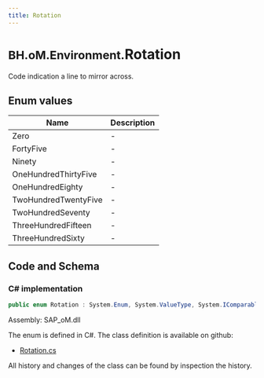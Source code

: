 ```yaml
---
title: Rotation
---
```


# <small>BH.oM.Environment.</small>**Rotation**

Code indication a line to mirror across.

## Enum values

| Name            | Description                                                    |
|-----------------|----------------------------------------------------------------|
| Zero |  -  |
| FortyFive |  -  |
| Ninety |  -  |
| OneHundredThirtyFive |  -  |
| OneHundredEighty |  -  |
| TwoHundredTwentyFive |  -  |
| TwoHundredSeventy |  -  |
| ThreeHundredFifteen |  -  |
| ThreeHundredSixty |  -  |


## Code and Schema

### C# implementation

``` C# title="C#"
public enum Rotation : System.Enum, System.ValueType, System.IComparable, System.ISpanFormattable, System.IFormattable, System.IConvertible
```

Assembly: SAP_oM.dll

The enum is defined in C#. The class definition is available on github:

- [Rotation.cs](https://github.com/BHoM/SAP_Toolkit/blob/develop/SAP_oM/Enums\Rotation.cs)

All history and changes of the class can be found by inspection the history.
